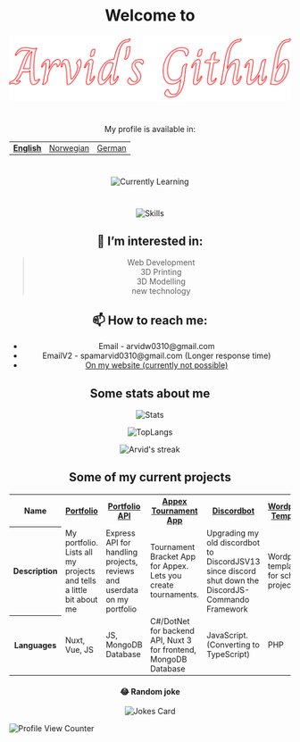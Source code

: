 
<h1 align="center">Welcome to</h1>

<div align="center">
  
<img src="icons/arvid.svg">

</div>

<h1></h1>

<p align="center">My profile is available in:</p>
<table align="center">
  <tr>
    <td><b><u><a href="README.md">English</a></b></u></td>
    <td><a href="README_no.md">Norwegian</a></td>
    <td><a href="README_de.md">German</a></td>
  </tr>
</table>

#

<div align="center">
  
![Currently Learning](https://arvidgithubembed.herokuapp.com/skills?languages=figma,php,nuxt,typescript,mysql,go,docker,wordpress,csharp,dotnetcore&backgroundcolor=0D1117&title=I%20am%20currently%20learning&titlecolor=ffffff&textcolor=000000&boxcolor=c6bcbc&bordercolor=0D1117)
  
</div>

#
<div align="center">
  
![Skills](https://arvidgithubembed.herokuapp.com/skills?languages=nuxt,tailwind,sass,javascript,mongodb,lua,css3,html5,express,bootstrap,github,heroku,threejs,nodejs,photoshop,illustrator,unity&backgroundcolor=0D1117&title=Skills&titlecolor=ffffff&textcolor=000000&boxcolor=c6bcbc&bordercolor=0D1117)
  
</div>


<h2 align="center">👀 I’m interested in:</h2>
<blockquote align="center">
  Web Development<br>
  3D Printing<br>
  3D Modelling<br>
  new technology<br>
</blockquote>


<h2 align="center">📫 How to reach me: </h6>
<ul align="center">
  <li align="center">Email - arvidw0310@gmail.com</li>
  <li align="center">EmailV2 - spamarvid0310@gmail.com (Longer response time)</li>
  <li align="center"><a href="https://arvidw.space">On my website (currently not possible)</a></li>
</ul>



<h2 align="center">Some stats about me</h2>

<div align="center">

![Stats](https://github-readme-stats.vercel.app/api?username=ArvidWedtstein&show_icons=true&count_private=true&bg_color=0D1117&title_color=fff&text_color=fff&icon_color=fff&border_color=0D1117&hideborder=true)

![TopLangs](https://github-readme-stats.vercel.app/api/top-langs/?username=arvidwedtstein&theme=github_dark&langs_count=10&locale=en&hide_border=false&layout=compact&custom_title=My%20Most%20Used%20Languages&bg_color=0D1117&title_color=fff&text_color=fff&border_color=0D1117&hideborder=true)
  
 <p align="center">
  <img title="🔥" alt="Arvid's streak" src="https://github-readme-streak-stats.herokuapp.com/?user=arvidwedtstein&theme=black-ice&hide_border=true&stroke=0000&background=0D1117&ring=e25822&fire=e25822&currStreakLabel=e25822"/>
</p>


</div>


<h2 align="center">Some of my current projects</h2>

<table align="center">
  <tr>
    <th>Name</th>
    <th><a href="https://github.com/ArvidWedtstein/Nuxt-Website">Portfolio</a></th>
    <th><a href="https://github.com/ArvidWedtstein/Website-API">Portfolio API</a></th>
    <th><a href="https://github.com/appex/appex-tournaments">Appex Tournament App</a></th>
    <th><a href="https://github.com/ArvidWedtstein/DiscordbotV13">Discordbot</a></th>
    <th><a href="https://github.com/ArvidWedtstein/Devco">Wordpress Template</a></th>
    <th><a href="https://github.com/ArvidWedtstein/github-embed-generator">Github Embed Generator</a></th>
  </tr>
  <tr>
    <th>Description</th>
    <td>My portfolio. Lists all my projects and tells a little bit about me</td>
    <td>Express API for handling projects, reviews and userdata on my portfolio</td>
    <td>Tournament Bracket App for Appex. Lets you create tournaments.</td>
    <td>Upgrading my old discordbot to DiscordJSV13 since discord shut down the DiscordJS-Commando Framework</td>
    <td>Wordpress template for school project</td>
    <td>Embed Stats Generator for github</td>
  </tr>
  <tr>
    <th>Languages</th>
    <td>Nuxt, Vue, JS</td>
    <td>JS, MongoDB Database</td>
    <td>C#/DotNet for backend API, Nuxt 3 for frontend, MongoDB Database</td>
    <td>JavaScript. (Converting to TypeScript)</td>
    <td>PHP</td>
    <td>Go</td>
  </tr>
</table>



<h4 align="center">😂 Random joke</h4>

<div align="center">

![Jokes Card](https://readme-jokes.vercel.app/api)

</div>



![Profile View Counter](https://komarev.com/ghpvc/?username=arvidwedtstein)

